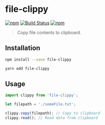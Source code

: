 # file-clippy

[![npm](https://img.shields.io/npm/v/file-clippy.svg)](https://www.npmjs.com/package/file-clippy)
[![Build Status](https://travis-ci.org/pratishshr/file-clippy.svg?branch=master)](https://travis-ci.org/pratishshr/file-clippy)
[![npm](https://img.shields.io/npm/dt/file-clippy.svg)](https://www.npmjs.com/package/file-clippy)

> Copy file contents to clipboard.

## Installation

```bash
npm install --save file-clippy
```

```bash
yarn add file-clippy
```

## Usage

```js
import clippy from 'file-clippy';

let filepath = './someFile.txt';

clippy.copy(filepath); // Copy to clipboard
clippy.read(); // Read data from clipboard
```

